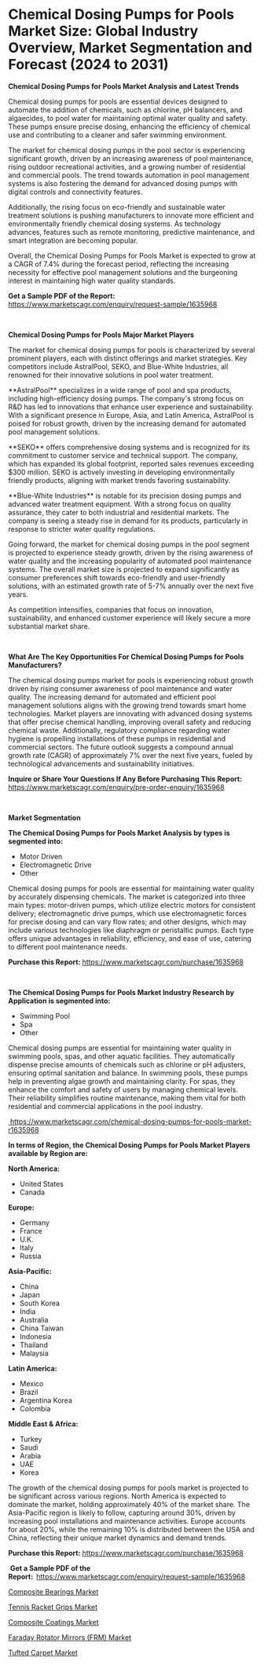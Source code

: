 <p><h1>Chemical Dosing Pumps for Pools Market Size: Global Industry Overview, Market Segmentation and Forecast (2024 to 2031)</h1></p><p><strong>Chemical Dosing Pumps for Pools Market Analysis and Latest Trends</strong></p>
<p><p>Chemical dosing pumps for pools are essential devices designed to automate the addition of chemicals, such as chlorine, pH balancers, and algaecides, to pool water for maintaining optimal water quality and safety. These pumps ensure precise dosing, enhancing the efficiency of chemical use and contributing to a cleaner and safer swimming environment.</p><p>The market for chemical dosing pumps in the pool sector is experiencing significant growth, driven by an increasing awareness of pool maintenance, rising outdoor recreational activities, and a growing number of residential and commercial pools. The trend towards automation in pool management systems is also fostering the demand for advanced dosing pumps with digital controls and connectivity features.</p><p>Additionally, the rising focus on eco-friendly and sustainable water treatment solutions is pushing manufacturers to innovate more efficient and environmentally friendly chemical dosing systems. As technology advances, features such as remote monitoring, predictive maintenance, and smart integration are becoming popular.</p><p>Overall, the Chemical Dosing Pumps for Pools Market is expected to grow at a CAGR of 7.4% during the forecast period, reflecting the increasing necessity for effective pool management solutions and the burgeoning interest in maintaining high water quality standards.</p></p>
<p><strong>Get a Sample PDF of the Report:&nbsp;</strong> <a href="https://www.marketscagr.com/enquiry/request-sample/1635968">https://www.marketscagr.com/enquiry/request-sample/1635968</a></p>
<p>&nbsp;</p>
<p><strong>Chemical Dosing Pumps for Pools Major Market Players</strong></p>
<p><p>The market for chemical dosing pumps for pools is characterized by several prominent players, each with distinct offerings and market strategies. Key competitors include AstralPool, SEKO, and Blue-White Industries, all renowned for their innovative solutions in pool water treatment.</p><p>**AstralPool** specializes in a wide range of pool and spa products, including high-efficiency dosing pumps. The company's strong focus on R&D has led to innovations that enhance user experience and sustainability. With a significant presence in Europe, Asia, and Latin America, AstralPool is poised for robust growth, driven by the increasing demand for automated pool management solutions.</p><p>**SEKO** offers comprehensive dosing systems and is recognized for its commitment to customer service and technical support. The company, which has expanded its global footprint, reported sales revenues exceeding $300 million. SEKO is actively investing in developing environmentally friendly products, aligning with market trends favoring sustainability.</p><p>**Blue-White Industries** is notable for its precision dosing pumps and advanced water treatment equipment. With a strong focus on quality assurance, they cater to both industrial and residential markets. The company is seeing a steady rise in demand for its products, particularly in response to stricter water quality regulations.</p><p>Going forward, the market for chemical dosing pumps in the pool segment is projected to experience steady growth, driven by the rising awareness of water quality and the increasing popularity of automated pool maintenance systems. The overall market size is projected to expand significantly as consumer preferences shift towards eco-friendly and user-friendly solutions, with an estimated growth rate of 5-7% annually over the next five years. </p><p>As competition intensifies, companies that focus on innovation, sustainability, and enhanced customer experience will likely secure a more substantial market share.</p></p>
<p>&nbsp;</p>
<p><strong>What Are The Key Opportunities For Chemical Dosing Pumps for Pools Manufacturers?</strong></p>
<p><p>The chemical dosing pumps market for pools is experiencing robust growth driven by rising consumer awareness of pool maintenance and water quality. The increasing demand for automated and efficient pool management solutions aligns with the growing trend towards smart home technologies. Market players are innovating with advanced dosing systems that offer precise chemical handling, improving overall safety and reducing chemical waste. Additionally, regulatory compliance regarding water hygiene is propelling installations of these pumps in residential and commercial sectors. The future outlook suggests a compound annual growth rate (CAGR) of approximately 7% over the next five years, fueled by technological advancements and sustainability initiatives.</p></p>
<p><strong>Inquire or Share Your Questions If Any Before Purchasing This Report:</strong> <a href="https://www.marketscagr.com/enquiry/pre-order-enquiry/1635968">https://www.marketscagr.com/enquiry/pre-order-enquiry/1635968</a></p>
<p>&nbsp;</p>
<p><strong>Market Segmentation</strong></p>
<p><strong>The Chemical Dosing Pumps for Pools Market Analysis by types is segmented into:</strong></p>
<p><ul><li>Motor Driven</li><li>Electromagnetic Drive</li><li>Other</li></ul></p>
<p><p>Chemical dosing pumps for pools are essential for maintaining water quality by accurately dispensing chemicals. The market is categorized into three main types: motor-driven pumps, which utilize electric motors for consistent delivery; electromagnetic drive pumps, which use electromagnetic forces for precise dosing and can vary flow rates; and other designs, which may include various technologies like diaphragm or peristaltic pumps. Each type offers unique advantages in reliability, efficiency, and ease of use, catering to different pool maintenance needs.</p></p>
<p><strong>Purchase this Report:&nbsp;</strong><a href="https://www.marketscagr.com/purchase/1635968">https://www.marketscagr.com/purchase/1635968</a></p>
<p>&nbsp;</p>
<p><strong>The Chemical Dosing Pumps for Pools Market Industry Research by Application is segmented into:</strong></p>
<p><ul><li>Swimming Pool</li><li>Spa</li><li>Other</li></ul></p>
<p><p>Chemical dosing pumps are essential for maintaining water quality in swimming pools, spas, and other aquatic facilities. They automatically dispense precise amounts of chemicals such as chlorine or pH adjusters, ensuring optimal sanitation and balance. In swimming pools, these pumps help in preventing algae growth and maintaining clarity. For spas, they enhance the comfort and safety of users by managing chemical levels. Their reliability simplifies routine maintenance, making them vital for both residential and commercial applications in the pool industry.</p></p>
<p><a href="https://www.marketscagr.com/chemical-dosing-pumps-for-pools-market-r1635968">&nbsp;https://www.marketscagr.com/chemical-dosing-pumps-for-pools-market-r1635968</a></p>
<p><strong>In terms of Region, the Chemical Dosing Pumps for Pools Market Players available by Region are:</strong></p>
<p>
    <p> <strong> North America: </strong>
        <ul>
            <li>United States</li>
            <li>Canada</li>
        </ul>
        </p> 
    <p> <strong> Europe: </strong>
        <ul>
            <li>Germany</li>
            <li>France</li>
            <li>U.K.</li>
            <li>Italy</li>
            <li>Russia</li>
        </ul>
        </p> 
    <p> <strong> Asia-Pacific: </strong>
        <ul>
            <li>China</li>
            <li>Japan</li>
            <li>South Korea</li>
            <li>India</li>
            <li>Australia</li>
            <li>China Taiwan</li>
            <li>Indonesia</li>
            <li>Thailand</li>
            <li>Malaysia</li>
        </ul>
        </p> 
    <p> <strong> Latin America: </strong>
        <ul>
            <li>Mexico</li>
            <li>Brazil</li>
            <li>Argentina Korea</li>
            <li>Colombia</li>
        </ul>
        </p> 
    <p> <strong> Middle East & Africa: </strong>
        <ul>
            <li>Turkey</li>
            <li>Saudi</li>
            <li>Arabia</li>
            <li>UAE</li>
            <li>Korea</li>
        </ul>
    </p>
    </p>
<p><p>The growth of the chemical dosing pumps for pools market is projected to be significant across various regions. North America is expected to dominate the market, holding approximately 40% of the market share. The Asia-Pacific region is likely to follow, capturing around 30%, driven by increasing pool installations and maintenance activities. Europe accounts for about 20%, while the remaining 10% is distributed between the USA and China, reflecting their unique market dynamics and demand trends.</p></p>
<p><strong>Purchase this Report: </strong><a href="https://www.marketscagr.com/purchase/1635968">https://www.marketscagr.com/purchase/1635968</a></p>
<p>&nbsp;<strong>Get a Sample PDF of the Report:&nbsp;&nbsp;</strong><a href="https://www.marketscagr.com/enquiry/request-sample/1635968">https://www.marketscagr.com/enquiry/request-sample/1635968</a></p>
<p><strong></strong></p>
<p><p><a href="https://www.linkedin.com/pulse/composite-bearings-industry-sector-new-technologies-market-yy6fe?trackingId=pMROoKWQSe%2B19m%2FQ474%2FjQ%3D%3D">Composite Bearings Market</a></p><p><a href="https://issuu.com/reportprime-2/docs/tennis-racket-grips-market-size-203_b92def1810fda3">Tennis Racket Grips Market</a></p><p><a href="https://www.linkedin.com/pulse/future-composite-coatings-market-global-forecast-trends-2024-gvpqe?trackingId=N33UbKuhRzeHeINDxG81OQ%3D%3D">Composite Coatings Market</a></p><p><a href="https://medium.com/@samiahussain82/market-trends-in-the-global-faraday-rotator-mirrors-frm-market-forecast-and-analysis-2024-ce76d1a8f2df?postPublishedType=repub">Faraday Rotator Mirrors (FRM) Market</a></p><p><a href="https://issuu.com/reportprime-2/docs/tufted-carpet-market-size-2030.pptx_5d2cb6f1321f08">Tufted Carpet Market</a></p></p>